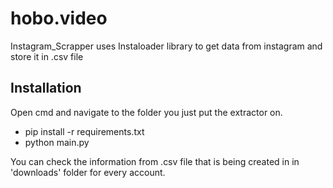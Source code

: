 # hobo.video
Instagram_Scrapper uses Instaloader library to get data from instagram and store it in .csv file 

## Installation
Open cmd and navigate to the folder you just put the extractor on.
* pip install -r requirements.txt
* python main.py

You can check the information from .csv file that is being created in in 'downloads' folder for every account.
